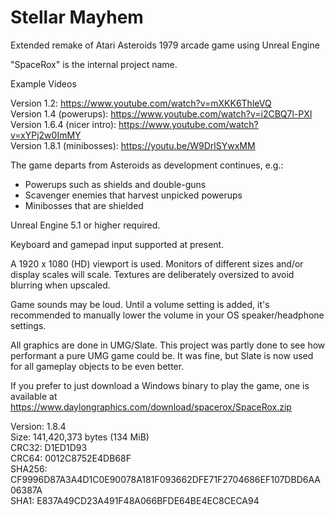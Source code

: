 # Stellar Mayhem
Extended remake of Atari Asteroids 1979 arcade game using Unreal Engine

"SpaceRox" is the internal project name.

Example Videos

Version 1.2: https://www.youtube.com/watch?v=mXKK6ThleVQ  
Version 1.4 (powerups): https://www.youtube.com/watch?v=i2CBQ7l-PXI  
Version 1.6.4 (nicer intro): https://www.youtube.com/watch?v=xYPj2w0ImMY  
Version 1.8.1 (minibosses): https://youtu.be/W9DrlSYwxMM

The game departs from Asteroids as development continues, e.g.:
- Powerups such as shields and double-guns  
- Scavenger enemies that harvest unpicked powerups
- Minibosses that are shielded

Unreal Engine 5.1 or higher required.

Keyboard and gamepad input supported at present.

A 1920 x 1080 (HD) viewport is used. Monitors of different sizes and/or display scales will scale. Textures are deliberately oversized to avoid blurring when upscaled.

Game sounds may be loud. Until a volume setting is added, it's recommended to manually lower the volume in your OS speaker/headphone settings.

All graphics are done in UMG/Slate. This project was partly done to see how performant a pure UMG game could be. It was fine, but Slate is now used for all gameplay objects to be even better.

If you prefer to just download a Windows binary to play the game, one is available at https://www.daylongraphics.com/download/spacerox/SpaceRox.zip

Version: 1.8.4  
Size: 141,420,373 bytes (134 MiB)  
CRC32: D1ED1D93  
CRC64: 0012C8752E4DB68F  
SHA256: CF9996D87A3A4D1C0E90078A181F093662DFE71F2704686EF107DBD6AA06387A  
SHA1: E837A49CD23A491F48A066BFDE64BE4EC8CECA94
